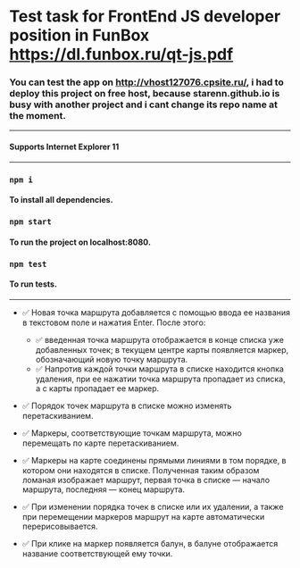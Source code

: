 # Test task for FrontEnd JS developer position in FunBox https://dl.funbox.ru/qt-js.pdf

### You can test the app on http://vhost127076.cpsite.ru/, i had to deploy this project on free host, because starenn.github.io is busy with another project and i cant change its repo name at the moment.
---
#### Supports Internet Explorer 11
---
### `npm i`

#### To install all dependencies.

### `npm start`

#### To run the project on localhost:8080.

### `npm test`

#### To run tests.
---
- :white_check_mark: Новая точка маршрута добавляется с помощью ввода ее названия в текстовом поле и нажатия Enter. После этого:  
    - :white_check_mark: введенная точка маршрута отображается в конце списка уже добавленных точек; в текущем центре карты появляется маркер, обозначающий новую точку маршрута.
    - :white_check_mark: Напротив каждой точки маршрута в списке находится кнопка удаления, при ее нажатии точка маршрута пропадает из списка, а с карты пропадает ее маркер.  
    
- :white_check_mark: Порядок точек маршрута в списке можно изменять перетаскиванием.

- :white_check_mark: Маркеры, соответствующие точкам маршрута, можно перемещать по карте перетаскиванием.

- :white_check_mark: Маркеры на карте соединены прямыми линиями в том порядке, в котором они находятся в списке. Полученная таким образом ломаная изображает маршрут,
первая точка в списке — начало маршрута, последняя — конец маршрута.

- :white_check_mark: При изменении порядка точек в списке или их удалении, а также при перемещении маркеров маршрут на карте автоматически перерисовывается.

- :white_check_mark: При клике на маркер появляется балун, в балуне отображается название соответствующей ему точки. 
